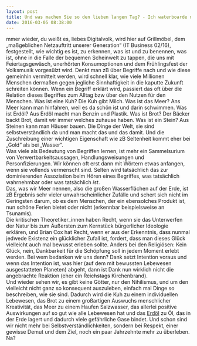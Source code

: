 ```yaml
---
layout: post
title: Und was machen Sie so den lieben langen Tag? - Ich waterboarde mein Baby
date: 2016-03-05 08:38:00
---
```

mmer wieder, du weißt es, liebes Digitalvolk, wird hier auf Grillmöbel, dem „maßgeblichen Netzauftritt unserer Generation“ (IT Business 02/16), festgestellt, wie wichtig es ist, zu erkennen, was ist und zu benennen, was ist, ohne in die Falle der bequemen Scheinwelt zu tappen, die uns mit Feiertagsgewäsch, unerhörten Konsumoptionen und dem Frühlingsfest der Volksmusik vorgesülzt wird. Denkt man zB über Begriffe nach und wie diese gemeinhin vermittelt werden, wird schnell klar, wie viele Millionen Menschen dermaßen gegen jegliche Sinnhaftigkeit in die kaputte Zukunft schreiten können. Wenn ein Begriff erklärt wird, passiert das oft über die Relation dieses Begriffes zum Alltag bzw über den Nutzen für den Menschen. Was ist eine Kuh? Die Kuh gibt Milch. Was ist das Meer? Ans Meer kann man hinfahren, weil es da schön ist und darin schwimmen. Was ist Erdöl? Aus Erdöl macht man Benzin und Plastik. Was ist Brot? Der Bäcker backt Brot, damit wir immer welches zuhause haben. Was ist ein Stein? Aus Steinen kann man Häuser bauen. Die Dinge der Welt, sie sind selbstverständlich da und man macht das und das damit. Und die Zuschreibung einer wichtigen Eigenschaft wie zB Seltenheit kommt eher bei „Gold“ als bei „Wasser“.<br>
Was viele als Bedeutung von Begriffen lernen, ist mehr ein Sammelsurium von Verwertbarkeitsaussagen, Handlungsweisungen und Personfizierungen. Wir können oft erst dann mit Wörtern etwas anfangen, wenn sie vollends vermenscht sind. Selten wird tatsächlich das zur dominierenden Assoziation beim Hören eines Begriffes, was tatsächlich wahrnehmbar oder was tatsächlich *ist*.<br>
Das, was wir Meer nennen, also die großen Wasserflächen auf der Erde, ist zB Ergebnis sehr vieler unwahrscheinlicher Zufälle und schert sich nicht im Geringsten darum, ob es dem Menschen, der ein ebensolches Produkt ist, nun schöne Ferien bietet oder nicht (erkennbar beispielsweise an Tsunamis). <br>Die kritischen Theoretiker\_innen haben Recht, wenn sie das Unterwerfen der Natur bis zum Äußersten zum Kernstück bürgerlicher Ideologie erklären, und Brian Cox hat Recht, wenn er aus der Erkenntnis, dass nunmal jedwede Existenz ein glücklicher Zufall ist, fordert, dass man dieses Glück vielleicht auch mal bewusst erleben sollte. Anders bei den Religiösen: Kein Glück, nein, Dankbarkeit für die Schöpfung soll in jedem Moment erlebt werden. Bei wem bedanken wir uns denn? Dank setzt Intention voraus und wenn das Intention ist, was hier (auf dem mit bewussten Lebewesen ausgestatteten Planeten) abgeht, dann ist Dank nun wirklich nicht die angebrachte Reaktion (eher ein <del>Reichstags</del> Kirchenbrand).<br> Und wieder sehen wir, es gibt keine Götter, nur den Nihilismus, und um den vielleicht nicht ganz so konsequent auszuleben, einfach mal Dinge so beschreiben, wie sie sind. Dadurch wird die Kuh zu einem individuellen Lebewesen, das Brot zu einem großartigen Auswuchs menschlicher Kreativität, das Meer zu einem Haufen Salzwasser, das allerlei positive Auswirkungen auf so gut wie alle Lebewesen hat und das [Erdöl](https://de.wikipedia.org/wiki/%C3%96lausstieg) zu Öl, das in der Erde lagert und dadurch viele gefährliche Gase bindet. Und schon sind wir nicht mehr bei Selbstverständlichkeiten, sondern bei Respekt, einer gewisse Demut und dem Ziel, noch ein paar Jahrzehnte mehr zu überleben. Na?

